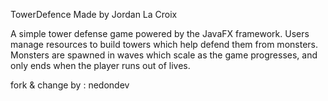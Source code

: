 TowerDefence
Made by Jordan La Croix

A simple tower defense game powered by the JavaFX framework. Users manage resources to build towers which help defend them from monsters. Monsters are spawned in waves which scale as the game progresses, and only ends when the player runs out of lives.

fork & change by : nedondev